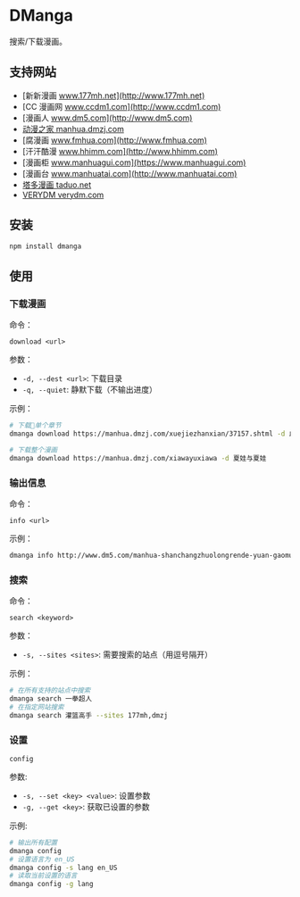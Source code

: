 # DManga

搜索/下载漫画。

## 支持网站

- [新新漫画 www.177mh.net](http://www.177mh.net)
- [CC 漫画网 www.ccdm1.com](http://www.ccdm1.com)
- [漫画人 www.dm5.com](http://www.dm5.com)
- [动漫之家 manhua.dmzj.com](https://manhua.dmzj.com)
- [腐漫画 www.fmhua.com](http://www.fmhua.com)
- [汗汗酷漫 www.hhimm.com](http://www.hhimm.com)
- [漫画柜 www.manhuagui.com](https://www.manhuagui.com)
- [漫画台 www.manhuatai.com](http://www.manhuatai.com)
- [塔多漫画 taduo.net](http://www.taduo.net)
- [VERYDM verydm.com](http://www.verydm.com)

## 安装

```bash
npm install dmanga
```

## 使用

### 下载漫画

命令：

`download <url>`

参数：

- `-d, --dest <url>`: 下载目录
- `-q, --quiet`: 静默下载（不输出进度）

示例：

```bash
# 下载单个章节
dmanga download https://manhua.dmzj.com/xuejiezhanxian/37157.shtml -d 血界战线-第0话

# 下载整个漫画
dmanga download https://manhua.dmzj.com/xiawayuxiawa -d 夏娃与夏娃
```

### 输出信息

命令：

`info <url>`

示例：
```bash
dmanga info http://www.dm5.com/manhua-shanchangzhuolongrende-yuan-gaomutongxue/
```

### 搜索

命令：

`search <keyword>`

参数：

- `-s, --sites <sites>`: 需要搜索的站点（用逗号隔开）

示例：

```bash
# 在所有支持的站点中搜索
dmanga search 一拳超人
# 在指定网站搜索
dmanga search 灌篮高手 --sites 177mh,dmzj
```

### 设置

`config`

参数:

- `-s, --set <key> <value>`: 设置参数
- `-g, --get <key>`: 获取已设置的参数

示例:

```bash
# 输出所有配置
dmanga config
# 设置语言为 en_US
dmanga config -s lang en_US
# 读取当前设置的语言
dmanga config -g lang
```
